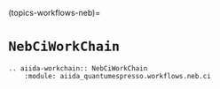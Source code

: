(topics-workflows-neb)=

# `NebCiWorkChain`

```{eval-rst}
.. aiida-workchain:: NebCiWorkChain
    :module: aiida_quantumespresso.workflows.neb.ci
```
